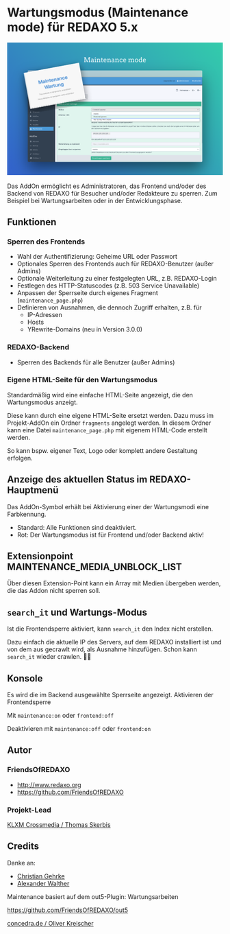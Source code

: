 # Wartungsmodus (Maintenance mode) für REDAXO 5.x

![Screenshot](https://raw.githubusercontent.com/FriendsOfREDAXO/maintenance/assets/Maintenance.png)

Das AddOn ermöglicht es Administratoren, das Frontend und/oder des Backend von REDAXO für Besucher und/oder Redakteure zu sperren. Zum Beispiel bei Wartungsarbeiten oder in der Entwicklungsphase.

## Funktionen

### Sperren des Frontends

* Wahl der Authentifizierung: Geheime URL oder Passwort
* Optionales Sperren des Frontends auch für REDAXO-Benutzer (außer Admins)
* Optionale Weiterleitung zu einer festgelegten URL, z.B. REDAXO-Login
* Festlegen des HTTP-Statuscodes (z.B. 503 Service Unavailable)
* Anpassen der Sperrseite durch eigenes Fragment (`maintenance_page.php`)
* Definieren von Ausnahmen, die dennoch Zugriff erhalten, z.B. für
  * IP-Adressen
  * Hosts
  * YRewrite-Domains (neu in Version 3.0.0)

### REDAXO-Backend

* Sperren des Backends für alle Benutzer (außer Admins)

### Eigene HTML-Seite für den Wartungsmodus

Standardmäßig wird eine einfache HTML-Seite angezeigt, die den Wartungsmodus anzeigt.

Diese kann durch eine eigene HTML-Seite ersetzt werden. Dazu muss im Projekt-AddOn ein Ordner `fragments` angelegt werden. In diesem Ordner kann eine Datei `maintenance_page.php` mit eigenem HTML-Code erstellt werden.

So kann bspw. eigener Text, Logo oder komplett andere Gestaltung erfolgen.

## Anzeige des aktuellen Status im REDAXO-Hauptmenü

Das AddOn-Symbol erhält bei Aktivierung einer der Wartungsmodi eine Farbkennung.

* Standard: Alle Funktionen sind deaktiviert.
* Rot: Der Wartungsmodus ist für Frontend und/oder Backend aktiv!

## Extensionpoint MAINTENANCE_MEDIA_UNBLOCK_LIST

Über diesen Extension-Point kann ein Array mit Medien übergeben werden, die das Addon nicht sperren soll.

## `search_it` und Wartungs-Modus

Ist die Frontendsperre aktiviert, kann `search_it` den Index nicht erstellen.

Dazu einfach die aktuelle IP des Servers, auf dem REDAXO installiert ist und von dem aus gecrawlt wird, als  Ausnahme hinzufügen. Schon kann `search_it` wieder crawlen. 🕵🏻

## Konsole

Es wird die im Backend ausgewählte Sperrseite angezeigt. Aktivieren der Frontendsperre

Mit `maintenance:on` oder `frontend:off`

Deaktivieren mit `maintenance:off` oder `frontend:on`

## Autor

### FriendsOfREDAXO

* <http://www.redaxo.org>
* <https://github.com/FriendsOfREDAXO>

### Projekt-Lead

[KLXM Crossmedia / Thomas Skerbis](https://klxm.de)

## Credits

Danke an:

* [Christian Gehrke](https://github.com/chrison94)
* [Alexander Walther](https://github.com/alxndr-w)

Maintenance basiert auf dem out5-Plugin: Wartungsarbeiten

<https://github.com/FriendsOfREDAXO/out5>

[concedra.de / Oliver Kreischer](http://concedra.de)

